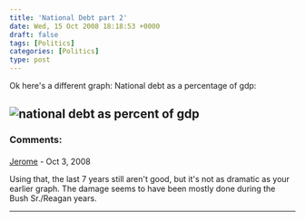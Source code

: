 ```yaml
---
title: 'National Debt part 2'
date: Wed, 15 Oct 2008 18:18:53 +0000
draft: false
tags: [Politics]
categories: [Politics]
type: post
---
```


Ok here's a different graph: National debt as a percentage of gdp:

![national debt as percent of gdp](http://zfacts.com/metaPage/lib/National-Debt-GDP-L.gif)
---
### Comments:
####
[Jerome]( "roubi_gtl@yahoo.com") - <time datetime="2008-10-15 16:22:50">Oct 3, 2008</time>

Using that, the last 7 years still aren't good, but it's not as dramatic as your earlier graph. The damage seems to have been mostly done during the Bush Sr./Reagan years.
<hr />
